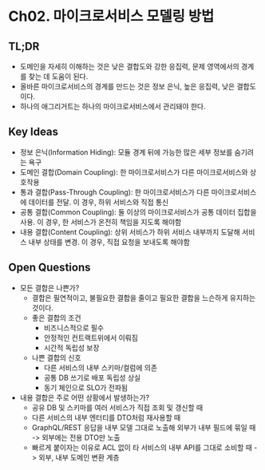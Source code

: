 # Ch02. 마이크로서비스 모델링 방법

## TL;DR
- 도메인을 자세히 이해하는 것은 낮은 결합도와 강한 응집력, 문제 영역에서의 경계를 찾는 데 도움이 된다.
- 올바른 마이크로서비스의 경계를 만드는 것은 정보 은닉, 높은 응집력, 낮은 결합도이다.
- 하나의 애그리거트는 하나의 마이크로서비스에서 관리돼야 한다.

## Key Ideas
- 정보 은닉(Information Hiding): 모듈 경계 뒤에 가능한 많은 세부 정보를 숨기려는 욕구
- 도메인 결합(Domain Coupling): 한 마이크로서비스가 다른 마이크로서비스와 상호작용
- 통과 결합(Pass-Through Coupling): 한 마이크로서비스가 다른 마이크로서비스에 데이터를 전달. 이 경우, 하위 서비스와 직접 통신
- 공통 결합(Common Coupling): 둘 이상의 마이크로서비스가 공통 데이터 집합을 사용. 이 경우, 한 서비스가 온전히 책임을 지도록 해야함
- 내용 결합(Content Coupling): 상위 서비스가 하위 서비스 내부까지 도달해 서비스 내부 상태를 변경. 이 경우, 직접 요청을 보내도록 해야함

## Open Questions
- 모든 결합은 나쁜가?
  - 결합은 필연적이고, 불필요한 결합을 줄이고 필요한 결합을 느슨하게 유지하는 것이다.
  - 좋은 결합의 조건
    - 비즈니스적으로 필수
    - 안정적인 컨트랙트위에서 이뤄짐
    - 시간적 독립성 보장
  - 나쁜 결합의 신호
    - 다른 서비스의 내부 스키마/컬럼에 의존
    - 공통 DB 쓰기로 배포 독립성 상실
    - 동기 체인으로 SLO가 전파됨
- 내용 결합은 주로 어떤 상황에서 발생하는가?
  - 공유 DB 및 스키마를 여러 서비스가 직접 조회 및 갱신할 때
  - 다른 서비스의 내부 엔터티를 DTO처럼 재사용할 때
  - GraphQL/REST 응답을 내부 모델 그대로 노출해 외부가 내부 필드에 묶일 때 -> 외부에는 전용 DTO만 노출
  - 빠르게 붙이자는 이유로 ACL 없이 타 서비스의 내부 API를 그대로 소비할 때 -> 외부, 내부 도메인 변환 계층
